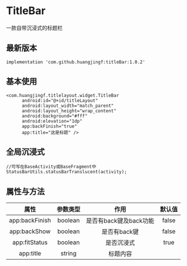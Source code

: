 # TitleBar
一款自带沉浸式的标题栏

## 最新版本
``` 
implementation 'com.github.huangjingf:titleBar:1.0.2'
```

## 基本使用
```
<com.huangjingf.titlelayout.widget.TitleBar
      android:id="@+id/titleLayout"
      android:layout_width="match_parent"
      android:layout_height="wrap_content"
      android:background="#fff"
      android:elevation="1dp"
      app:backFinish="true"
      app:title="这是标题" />
```

## 全局沉浸式
```
//可写在BaseActivity或BaseFragment中
StatusBarUtils.statusBarTranslucent(activity);
```
## 属性与方法
| 属性 | 参数类型 | 作用 |默认值
|:-----------:|:--------:|:---------:|:---------:|
|app:backFinish|boolean|是否有back键及back功能|false|
|app:backShow|boolean|是否有back键|false|
|app:fitStatus|boolean|是否沉浸式|true|
|app:title|string|标题内容||
